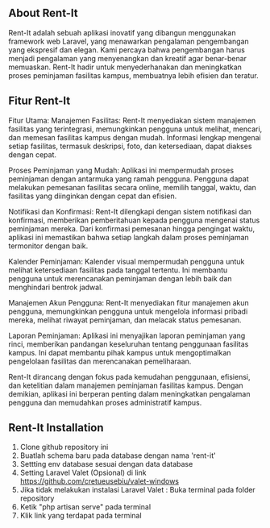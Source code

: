 ## About Rent-It

Rent-It adalah sebuah aplikasi inovatif yang dibangun menggunakan framework web Laravel, yang menawarkan pengalaman pengembangan yang ekspresif dan elegan. Kami percaya bahwa pengembangan harus menjadi pengalaman yang menyenangkan dan kreatif agar benar-benar memuaskan. Rent-It hadir untuk menyederhanakan dan meningkatkan proses peminjaman fasilitas kampus, membuatnya lebih efisien dan teratur.

## Fitur Rent-It
Fitur Utama:
Manajemen Fasilitas:
Rent-It menyediakan sistem manajemen fasilitas yang terintegrasi, memungkinkan pengguna untuk melihat, mencari, dan memesan fasilitas kampus dengan mudah. Informasi lengkap mengenai setiap fasilitas, termasuk deskripsi, foto, dan ketersediaan, dapat diakses dengan cepat.

Proses Peminjaman yang Mudah:
Aplikasi ini mempermudah proses peminjaman dengan antarmuka yang ramah pengguna. Pengguna dapat melakukan pemesanan fasilitas secara online, memilih tanggal, waktu, dan fasilitas yang diinginkan dengan cepat dan efisien.

Notifikasi dan Konfirmasi:
Rent-It dilengkapi dengan sistem notifikasi dan konfirmasi, memberikan pemberitahuan kepada pengguna mengenai status peminjaman mereka. Dari konfirmasi pemesanan hingga pengingat waktu, aplikasi ini memastikan bahwa setiap langkah dalam proses peminjaman termonitor dengan baik.

Kalender Peminjaman:
Kalender visual mempermudah pengguna untuk melihat ketersediaan fasilitas pada tanggal tertentu. Ini membantu pengguna untuk merencanakan peminjaman dengan lebih baik dan menghindari bentrok jadwal.

Manajemen Akun Pengguna:
Rent-It menyediakan fitur manajemen akun pengguna, memungkinkan pengguna untuk mengelola informasi pribadi mereka, melihat riwayat peminjaman, dan melacak status pemesanan.

Laporan Peminjaman:
Aplikasi ini menyajikan laporan peminjaman yang rinci, memberikan pandangan keseluruhan tentang penggunaan fasilitas kampus. Ini dapat membantu pihak kampus untuk mengoptimalkan pengelolaan fasilitas dan merencanakan pemeliharaan.

Rent-It dirancang dengan fokus pada kemudahan penggunaan, efisiensi, dan ketelitian dalam manajemen peminjaman fasilitas kampus. Dengan demikian, aplikasi ini berperan penting dalam meningkatkan pengalaman pengguna dan memudahkan proses administratif kampus.

## Rent-It Installation

1. Clone github repository ini
2. Buatlah schema baru pada database dengan nama 'rent-it'
3. Settting env database sesuai dengan data database
4. Setting Laravel Valet (Opsional) di link https://github.com/cretueusebiu/valet-windows
5. Jika tidak melakukan instalasi Laravel Valet : Buka terminal pada folder repository
6. Ketik "php artisan serve" pada terminal
7. Klik link yang terdapat pada terminal

